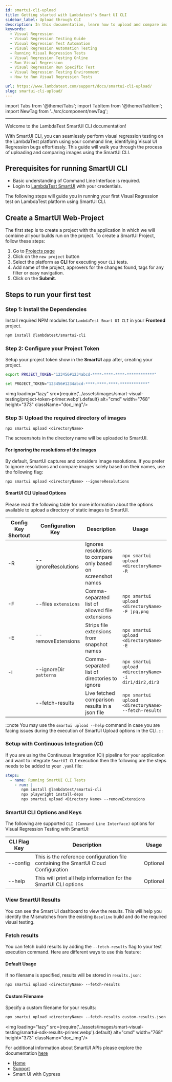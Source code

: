 ```yaml
---
id: smartui-cli-upload
title: Getting started with Lambdatest's Smart UI CLI 
sidebar_label: Upload through CLI
description: In this documentation, learn how to upload and compare images (jpgs, jpegs, pngs) using the SmartUI CLI.
keywords:
  - Visual Regression
  - Visual Regression Testing Guide
  - Visual Regression Test Automation
  - Visual Regression Automation Testing
  - Running Visual Regression Tests
  - Visual Regression Testing Online
  - Run Visual Regression
  - Visual Regression Run Specific Test
  - Visual Regression Testing Environment
  - How to Run Visual Regression Tests

url: https://www.lambdatest.com/support/docs/smartui-cli-upload/
slug: smartui-cli-upload/
---
```


import Tabs from '@theme/Tabs';
import TabItem from '@theme/TabItem';
import NewTag from '../src/component/newTag';

---

<script type="application/ld+json"
      dangerouslySetInnerHTML={{ __html: JSON.stringify({
       "@context": "https://schema.org",
        "@type": "BreadcrumbList",
        "itemListElement": [{
          "@type": "ListItem",
          "position": 1,
          "name": "LambdaTest",
          "item": "https://www.lambdatest.com"
        },{
          "@type": "ListItem",
          "position": 2,
          "name": "Support",
          "item": "https://www.lambdatest.com/support/docs/"
        },{
          "@type": "ListItem",
          "position": 3,
          "name": "Smart Visual Testing",
          "item": "https://www.lambdatest.com/support/docs/smart-ui-cypress/"
        }]
      })
    }}
></script>

Welcome to the LambdaTest SmartUI CLI documentation! 

With SmartUI CLI, you can seamlessly perform visual regression testing on the LambdaTest platform using your command line, identifying Visual UI Regression bugs effortlessly. This guide will walk you through the process of uploading and comparing images using the SmartUI CLI.

## Prerequisites for running SmartUI CLI

- Basic understanding of Command Line Interface is required.
- Login to [LambdaTest SmartUI](https://smartui.lambdatest.com/) with your credentials.

The following steps will guide you in running your first Visual Regression test on LambdaTest platform using SmartUI CLI.

## Create a SmartUI Web-Project

The first step is to create a project with the application in which we will combine all your builds run on the project. To create a SmartUI Project, follow these steps:

1. Go to [Projects page](https://smartui.lambdatest.com/)
2. Click on the `new project` button
3. Select the platform as <b>CLI</b> for executing your `CLI` tests.
4. Add name of the project, approvers for the changes found, tags for any filter or easy navigation.
5. Click on the **Submit**.

## Steps to run your first test


### **Step 1**: Install the Dependencies

Install required NPM modules for `LambdaTest Smart UI CLI` in your **Frontend** project.

```bash
npm install @lambdatest/smartui-cli
```

### **Step 2:** Configure your Project Token

Setup your project token show in the **SmartUI** app after, creating your project.

<Tabs className="docs__val" groupId="language">
<TabItem value="MacOS/Linux" label="MacOS/Linux" default>

```bash
export PROJECT_TOKEN="123456#1234abcd-****-****-****-************"
```

</TabItem>
<TabItem value="Windows" label="Windows - CMD" default>

```bash
set PROJECT_TOKEN="123456#1234abcd-****-****-****-************"
```

</TabItem>
</Tabs>

<img loading="lazy" src={require('../assets/images/smart-visual-testing/project-token-primer.webp').default} alt="cmd" width="768" height="373" className="doc_img"/>

### **Step 3:** Upload the required directory of images

```
npx smartui upload <directoryName> 
```
The screenshots in the directory name will be uploaded to SmartUI.


#### For ignoring the resolutions of the images

By default, SmartUI captures and considers image resolutions. If you prefer to ignore resolutions and compare images solely based on their names, use the following flag:

```
npx smartui upload <directoryName> --ignoreResolutions
```


#### SmartUI CLI Upload Options

Please read the following table for more information about the options available to upload a directory of static images to SmartUI.

| Config Key Shortcut  |       Configuration Key     &nbsp;&nbsp;&nbsp;  | Description|               Usage     &nbsp;&nbsp;&nbsp;       |
| ---------------------| ---------------------------------------------------------------------------|--------------| -------------------- |
| -R |      --ignoreResolutions | Ignores resolutions to compare only based on screenshot names | `npx smartui upload <directoryName> -R` |
| -F | --files `extensions`            | Comma-separated list of allowed file extensions| `npx smartui upload <directoryName> -F jpg,png`|
| -E | --removeExtensions          | Strips file extensions from snapshot names| `npx smartui upload <directoryName>  -E` |
| -i | --ignoreDir `patterns`        | Comma-separated list of directories to ignore | `npx smartui upload <directoryName> -i dir1/dir2,dir3` |
|    | --fetch-results | Live fetched comparison results in a json file | `npx smartui upload <directoryName> --fetch-results`|

:::note 
You may use the `smartui upload --help` command in case you are facing issues during the execution of SmartUI Upload options in the CLI.
:::

### Setup with Continuous Integration (CI)

If you are using the Continuous Integration (CI) pipeline for your application and want to integrate `SmartUI CLI` execution then the following are the steps needs to be added to your `.yaml` file:


```yaml
steps:
  - name: Running SmartUI CLI Tests
    - run: |
       npm install @lambdatest/smartui-cli
       npx playwright install-deps
       npx smartui upload <Directory Name> --removeExtensions
```

### SmartUI CLI Options and Keys

The following are supported `CLI (Command Line Interface)` options for Visual Regression Testing with SmartUI:

| CLI Flag Key | Description                                                                         | Usage    |
| ------------ | ----------------------------------------------------------------------------------- | -------- |
| --config     | This is the reference configuration file containing the SmartUI Cloud Configuration | Optional |
| --help       | This will print all help information for the SmartUI CLI options                    | Optional |

### View SmartUI Results

You can see the Smart UI dashboard to view the results. This will help you identify the Mismatches from the existing `Baseline` build and do the required visual testing.


### Fetch results

You can fetch build results by adding the `--fetch-results` flag to your test execution command. Here are different ways to use this feature:

#### Default Usage
If no filename is specified, results will be stored in `results.json`:

```bash
npx smartui upload <directoryName> --fetch-results
```

#### Custom Filename
Specify a custom filename for your results:

```bash
npx smartui upload <directoryName> --fetch-results custom-results.json 
```

<img loading="lazy" src={require('../assets/images/smart-visual-testing/smartui-sdk-results-primer.webp').default} alt="cmd" width="768" height="373" className="doc_img"/>

For additional information about SmartUI APIs please explore the documentation [here](https://www.lambdatest.com/support/api-doc/)


<nav aria-label="breadcrumbs">
  <ul className="breadcrumbs">
    <li className="breadcrumbs__item">
      <a className="breadcrumbs__link" target="_self" href="https://www.lambdatest.com">
        Home
      </a>
    </li>
    <li className="breadcrumbs__item">
      <a className="breadcrumbs__link" target="_self" href="https://www.lambdatest.com/support/docs/">
        Support
      </a>
    </li>
    <li className="breadcrumbs__item breadcrumbs__item--active">
      <span className="breadcrumbs__link"> Smart UI with Cypress  </span>
    </li>
  </ul>
</nav>
